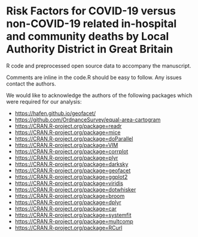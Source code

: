 # Risk Factors for COVID-19 versus non-COVID-19 related in-hospital and community deaths by Local Authority District in Great Britain
R code and preprocessed open source data to accompany the manuscript.

Comments are inline in the code.R should be easy to follow. Any issues contact the authors.

We would like to acknowledge the authors of the following packages which were required for our analysis:
* https://hafen.github.io/geofacet/ 
* https://github.com/OrdnanceSurvey/equal-area-cartogram
* https://CRAN.R-project.org/package=readr
* https://CRAN.R-project.org/package=mice
* https://CRAN.R-project.org/package=doParallel
* https://CRAN.R-project.org/package=VIM
* https://CRAN.R-project.org/package=corrplot
* https://CRAN.R-project.org/package=plyr
* https://CRAN.R-project.org/package=darksky
* https://CRAN.R-project.org/package=geofacet
* https://CRAN.R-project.org/package=ggplot2
* https://CRAN.R-project.org/package=viridis
* https://CRAN.R-project.org/package=dotwhisker
* https://CRAN.R-project.org/package=broom
* https://CRAN.R-project.org/package=dplyr
* https://CRAN.R-project.org/package=car
* https://CRAN.R-project.org/package=systemfit
* https://CRAN.R-project.org/package=multcomp
* https://CRAN.R-project.org/package=RCurl
